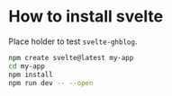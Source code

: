 # How to install svelte

Place holder to test `svelte-ghblog`.

```bash
npm create svelte@latest my-app
cd my-app
npm install
npm run dev -- --open
```
